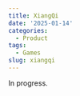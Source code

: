 ```yaml
---
title: XiangQi
date: '2025-01-14'
categories:
  - Product
tags:
  - Games
slug: xiangqi
---
```


In progress.
